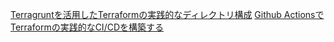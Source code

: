 [Terragruntを活用したTerraformの実践的なディレクトリ構成](https://qiita.com/tak0203753/items/0d9b8bb2d5cc9b6f84b4)
[Github ActionsでTerraformの実践的なCI/CDを構築する](https://qiita.com/tak0203753/items/7f41c38202c87aaceab4)
